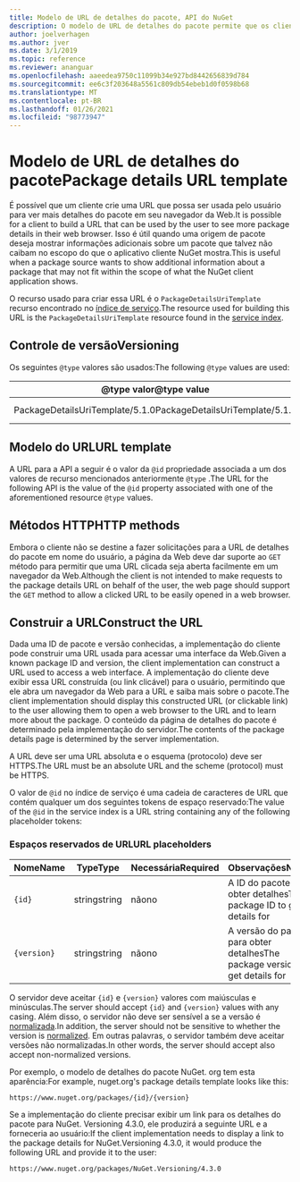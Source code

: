 ```yaml
---
title: Modelo de URL de detalhes do pacote, API do NuGet
description: O modelo de URL de detalhes do pacote permite que os clientes exibam em sua interface do usuário um link da Web para mais detalhes do pacote
author: joelverhagen
ms.author: jver
ms.date: 3/1/2019
ms.topic: reference
ms.reviewer: ananguar
ms.openlocfilehash: aaeedea9750c11099b34e927bd8442656839d784
ms.sourcegitcommit: ee6c3f203648a5561c809db54ebeb1d0f0598b68
ms.translationtype: MT
ms.contentlocale: pt-BR
ms.lasthandoff: 01/26/2021
ms.locfileid: "98773947"
---
```

# <a name="package-details-url-template"></a><span data-ttu-id="b45be-103">Modelo de URL de detalhes do pacote</span><span class="sxs-lookup"><span data-stu-id="b45be-103">Package details URL template</span></span>

<span data-ttu-id="b45be-104">É possível que um cliente crie uma URL que possa ser usada pelo usuário para ver mais detalhes do pacote em seu navegador da Web.</span><span class="sxs-lookup"><span data-stu-id="b45be-104">It is possible for a client to build a URL that can be used by the user to see more package details in their web browser.</span></span> <span data-ttu-id="b45be-105">Isso é útil quando uma origem de pacote deseja mostrar informações adicionais sobre um pacote que talvez não caibam no escopo do que o aplicativo cliente NuGet mostra.</span><span class="sxs-lookup"><span data-stu-id="b45be-105">This is useful when a package source wants to show additional information about a package that may not fit within the scope of what the NuGet client application shows.</span></span>

<span data-ttu-id="b45be-106">O recurso usado para criar essa URL é o `PackageDetailsUriTemplate` recurso encontrado no [índice de serviço](service-index.md).</span><span class="sxs-lookup"><span data-stu-id="b45be-106">The resource used for building this URL is the `PackageDetailsUriTemplate` resource found in the [service index](service-index.md).</span></span>

## <a name="versioning"></a><span data-ttu-id="b45be-107">Controle de versão</span><span class="sxs-lookup"><span data-stu-id="b45be-107">Versioning</span></span>

<span data-ttu-id="b45be-108">Os seguintes `@type` valores são usados:</span><span class="sxs-lookup"><span data-stu-id="b45be-108">The following `@type` values are used:</span></span>

<span data-ttu-id="b45be-109">@type valor</span><span class="sxs-lookup"><span data-stu-id="b45be-109">@type value</span></span>                     | <span data-ttu-id="b45be-110">Observações</span><span class="sxs-lookup"><span data-stu-id="b45be-110">Notes</span></span>
------------------------------- | -----
<span data-ttu-id="b45be-111">PackageDetailsUriTemplate/5.1.0</span><span class="sxs-lookup"><span data-stu-id="b45be-111">PackageDetailsUriTemplate/5.1.0</span></span> | <span data-ttu-id="b45be-112">A versão inicial</span><span class="sxs-lookup"><span data-stu-id="b45be-112">The initial release</span></span>

## <a name="url-template"></a><span data-ttu-id="b45be-113">Modelo do URL</span><span class="sxs-lookup"><span data-stu-id="b45be-113">URL template</span></span>

<span data-ttu-id="b45be-114">A URL para a API a seguir é o valor da `@id` propriedade associada a um dos valores de recurso mencionados anteriormente `@type` .</span><span class="sxs-lookup"><span data-stu-id="b45be-114">The URL for the following API is the value of the `@id` property associated with one of the aforementioned resource `@type` values.</span></span>

## <a name="http-methods"></a><span data-ttu-id="b45be-115">Métodos HTTP</span><span class="sxs-lookup"><span data-stu-id="b45be-115">HTTP methods</span></span>

<span data-ttu-id="b45be-116">Embora o cliente não se destine a fazer solicitações para a URL de detalhes do pacote em nome do usuário, a página da Web deve dar suporte ao `GET` método para permitir que uma URL clicada seja aberta facilmente em um navegador da Web.</span><span class="sxs-lookup"><span data-stu-id="b45be-116">Although the client is not intended to make requests to the package details URL on behalf of the user, the web page should support the `GET` method to allow a clicked URL to be easily opened in a web browser.</span></span>

## <a name="construct-the-url"></a><span data-ttu-id="b45be-117">Construir a URL</span><span class="sxs-lookup"><span data-stu-id="b45be-117">Construct the URL</span></span>

<span data-ttu-id="b45be-118">Dada uma ID de pacote e versão conhecidas, a implementação do cliente pode construir uma URL usada para acessar uma interface da Web.</span><span class="sxs-lookup"><span data-stu-id="b45be-118">Given a known package ID and version, the client implementation can construct a URL used to access a web interface.</span></span> <span data-ttu-id="b45be-119">A implementação do cliente deve exibir essa URL construída (ou link clicável) para o usuário, permitindo que ele abra um navegador da Web para a URL e saiba mais sobre o pacote.</span><span class="sxs-lookup"><span data-stu-id="b45be-119">The client implementation should display this constructed URL (or clickable link) to the user allowing them to open a web browser to the URL and to learn more about the package.</span></span> <span data-ttu-id="b45be-120">O conteúdo da página de detalhes do pacote é determinado pela implementação do servidor.</span><span class="sxs-lookup"><span data-stu-id="b45be-120">The contents of the package details page is determined by the server implementation.</span></span>

<span data-ttu-id="b45be-121">A URL deve ser uma URL absoluta e o esquema (protocolo) deve ser HTTPS.</span><span class="sxs-lookup"><span data-stu-id="b45be-121">The URL must be an absolute URL and the scheme (protocol) must be HTTPS.</span></span>

<span data-ttu-id="b45be-122">O valor de `@id` no índice de serviço é uma cadeia de caracteres de URL que contém qualquer um dos seguintes tokens de espaço reservado:</span><span class="sxs-lookup"><span data-stu-id="b45be-122">The value of the `@id` in the service index is a URL string containing any of the following placeholder tokens:</span></span>

### <a name="url-placeholders"></a><span data-ttu-id="b45be-123">Espaços reservados de URL</span><span class="sxs-lookup"><span data-stu-id="b45be-123">URL placeholders</span></span>

<span data-ttu-id="b45be-124">Nome</span><span class="sxs-lookup"><span data-stu-id="b45be-124">Name</span></span>        | <span data-ttu-id="b45be-125">Type</span><span class="sxs-lookup"><span data-stu-id="b45be-125">Type</span></span>    | <span data-ttu-id="b45be-126">Necessária</span><span class="sxs-lookup"><span data-stu-id="b45be-126">Required</span></span> | <span data-ttu-id="b45be-127">Observações</span><span class="sxs-lookup"><span data-stu-id="b45be-127">Notes</span></span>
----------- | ------- | -------- | -----
`{id}`      | <span data-ttu-id="b45be-128">string</span><span class="sxs-lookup"><span data-stu-id="b45be-128">string</span></span>  | <span data-ttu-id="b45be-129">não</span><span class="sxs-lookup"><span data-stu-id="b45be-129">no</span></span>       | <span data-ttu-id="b45be-130">A ID do pacote para obter detalhes</span><span class="sxs-lookup"><span data-stu-id="b45be-130">The package ID to get details for</span></span>
`{version}` | <span data-ttu-id="b45be-131">string</span><span class="sxs-lookup"><span data-stu-id="b45be-131">string</span></span>  | <span data-ttu-id="b45be-132">não</span><span class="sxs-lookup"><span data-stu-id="b45be-132">no</span></span>       | <span data-ttu-id="b45be-133">A versão do pacote para obter detalhes</span><span class="sxs-lookup"><span data-stu-id="b45be-133">The package version to get details for</span></span>

<span data-ttu-id="b45be-134">O servidor deve aceitar `{id}` e `{version}` valores com maiúsculas e minúsculas.</span><span class="sxs-lookup"><span data-stu-id="b45be-134">The server should accept `{id}` and `{version}` values with any casing.</span></span> <span data-ttu-id="b45be-135">Além disso, o servidor não deve ser sensível a se a versão é [normalizada](../concepts/package-versioning.md#normalized-version-numbers).</span><span class="sxs-lookup"><span data-stu-id="b45be-135">In addition, the server should not be sensitive to whether the version is [normalized](../concepts/package-versioning.md#normalized-version-numbers).</span></span> <span data-ttu-id="b45be-136">Em outras palavras, o servidor também deve aceitar versões não normalizadas.</span><span class="sxs-lookup"><span data-stu-id="b45be-136">In other words, the server should accept also accept non-normalized versions.</span></span>

<span data-ttu-id="b45be-137">Por exemplo, o modelo de detalhes do pacote NuGet. org tem esta aparência:</span><span class="sxs-lookup"><span data-stu-id="b45be-137">For example, nuget.org's package details template looks like this:</span></span>

```http
https://www.nuget.org/packages/{id}/{version}
```

<span data-ttu-id="b45be-138">Se a implementação do cliente precisar exibir um link para os detalhes do pacote para NuGet. Versioning 4.3.0, ele produzirá a seguinte URL e a forneceria ao usuário:</span><span class="sxs-lookup"><span data-stu-id="b45be-138">If the client implementation needs to display a link to the package details for NuGet.Versioning 4.3.0, it would produce the following URL and provide it to the user:</span></span>

```http
https://www.nuget.org/packages/NuGet.Versioning/4.3.0
```
